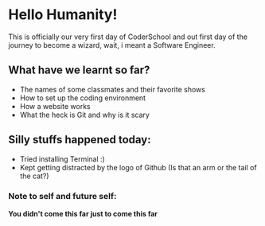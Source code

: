 # Hello Humanity!

This is officially our very first day of CoderSchool and out first day of the journey to become a wizard, wait, i meant a Software Engineer.

## What have we learnt so far?
* The names of some classmates and their favorite shows
* How to set up the coding environment
* How a website works
* What the heck is Git and why is it scary

## Silly stuffs happened today:
* Tried installing Terminal :)
* Kept getting distracted by the logo of Github (Is that an arm or the tail of the cat?)

### Note to self and future self:
**You didn't come this far just to come this far**